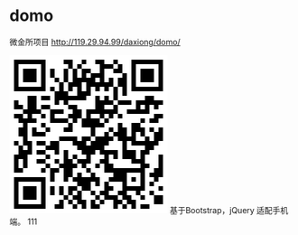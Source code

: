 # domo
微金所项目
http://119.29.94.99/daxiong/domo/

![6](https://github.com/zzzkun/domo/blob/master/domo/1533279252.png)
基于Bootstrap，jQuery 适配手机端。
111
